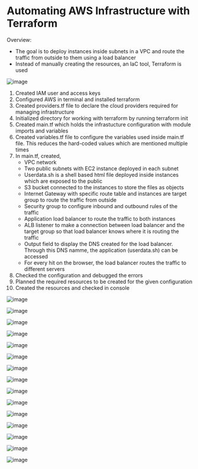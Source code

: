 # Automating AWS Infrastructure with Terraform

Overview:
- The goal is to deploy instances inside subnets in a VPC and route the traffic from outside to them using a load balancer
- Instead of manually creating the resources, an IaC tool, Terraform is used

![image](https://github.com/user-attachments/assets/36b75afa-b16b-4b47-803f-8bdf43561093)

1. Created IAM user and access keys
2. Configured AWS in terminal and installed terraform
3. Created providers.tf file to declare the cloud providers required for managing infrastructure
4. Initialized directory for working with terraform by running terraform init
5. Created main.tf which holds the infrastucture configuration with module imports and variables
6. Created variables.tf file to configure the variables used inside main.tf file. This reduces the hard-coded values which are mentioned multiple times
7. In main.tf, created,
   - VPC network
   - Two public subnets with EC2 instance deployed in each subnet
   - Userdata.sh is a shell based html file deployed inside instances which are exposed to the 
     public
   - S3 bucket connected to the instances to store the files as objects
   - Internet Gateway with specific route table and instances are target group to route the 
     traffic from outside
   - Security group to configure inbound and outbound rules of the traffic
   - Application load balancer to route the traffic to both instances
   - ALB listener to make a connection between load balancer and the target group so that load 
     balancer knows where it is routing the traffic
   - Output field to display the DNS created for the load balancer. Through this DNS namme, 
     the application (userdata.sh) can be accessed
   - For every hit on the browser, the load balancer routes the traffic to different servers
8. Checked the configuration and debugged the errors
9. Planned the required resources to be created for the given configuration
10. Created the resources and checked in console


![image](https://github.com/user-attachments/assets/3ae766ee-b4f1-4256-b514-ce3ba162a629)

![image](https://github.com/user-attachments/assets/4f60c263-b8b6-4b27-bf0e-924476e3f62a)

![image](https://github.com/user-attachments/assets/8acc84be-0375-408c-bfb3-b7fc01811674)

![image](https://github.com/user-attachments/assets/278d5b03-323c-48c4-8bbd-a5796ca9167f)

![image](https://github.com/user-attachments/assets/9cd00558-d5fe-4e50-b530-e3d609a8db65)

![image](https://github.com/user-attachments/assets/e84c8dd0-583b-4ef6-8eb3-9aa91c09480e)

![image](https://github.com/user-attachments/assets/2f904780-769c-4102-b500-06c2a1abbcab)

![image](https://github.com/user-attachments/assets/dcfe0702-869a-4468-b10e-70c4c84539de)

![image](https://github.com/user-attachments/assets/bfe6ed30-63d7-4aa3-9421-6842b4b4c3a5)

![image](https://github.com/user-attachments/assets/7b39404e-5199-4c2e-9c09-510585fcb23f)

![image](https://github.com/user-attachments/assets/c6eb5a13-0fea-4a22-af22-eaf00b18e938)

![image](https://github.com/user-attachments/assets/e600cdaa-002b-4edf-baea-7032923925d2)

![image](https://github.com/user-attachments/assets/773bd212-530b-4442-a54e-2bf40550aa41)

![image](https://github.com/user-attachments/assets/df8fc413-32e0-4457-b71e-a2772d8d6b09)

![image](https://github.com/user-attachments/assets/848b7648-dbab-4a32-a607-c23f879e7912)

